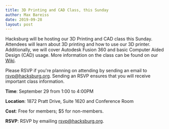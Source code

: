 ```yaml
---
title: 3D Printing and CAD Class, this Sunday
author: Max Bareiss
date: 2019-09-28
layout: post
---
```


Hacksburg will be hosting our 3D Printing and CAD class this Sunday. Attendees will learn about 3D printing and how to use our 3D printer.
Additionally, we will cover Autodesk Fusion 360 and basic Computer Aided Design (CAD) usage. More information on the class can be found on our [Wiki](https://wiki.hacksburg.org/wiki/Events/2019/3D_Printing_and_CAD).

Please RSVP if you're planning on attending by sending an email to [rsvp@hacksburg.org](mailto:rsvp@hacksburg.org). Sending an RSVP ensures that you will receive important class information.

**Time**: September 29 from 1:00 to 4:00PM

**Location**: 1872 Pratt Drive, Suite 1620 and Conference Room

**Cost**: Free for members; $5 for non-members.

**RSVP**: RSVP by emailing [rsvp@hacksburg.org](mailto:rsvp@hacksburg.org).
